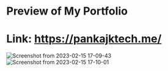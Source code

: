 # <p>Preview of My Portfolio</P>
# Link: https://pankajktech.me/

![Screenshot from 2023-02-15 17-09-43](https://user-images.githubusercontent.com/89023470/219017771-af8cbf37-5c47-4bae-b9b8-ab4c428d9b14.png)
![Screenshot from 2023-02-15 17-10-01](https://user-images.githubusercontent.com/89023470/219017811-b08fa944-16e2-41ee-a292-a8ea6cc90dfd.png)
